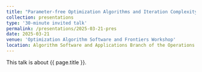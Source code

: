 ```yaml
---
title: "Parameter-free Optimization Algorithms and Iteration Complexity for Minimax Optimization Problems"
collection: presentations
type: '30-minute invited talk'
permalink: /presentations/2025-03-21-pres
date: 2025-03-21
venue: 'Optimization Algorithm Software and Frontiers Workshop'
location: Algorithm Software and Applications Branch of the Operations Research Society of China, Xi’an, 2025.03.21-23
---
```


This talk is about {{ page.title }}.

